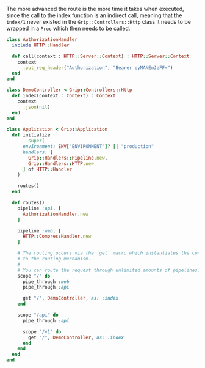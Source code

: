 The more advanced the route is the more time it takes when executed, since the call to the index function is an indirect call, meaning that the `index/1` never existed in the `Grip::Controllers::Http` class it needs to be wrapped in a `Proc` which then needs to be called.

```ruby
class AuthorizationHandler
  include HTTP::Handler

  def call(context : HTTP::Server::Context) : HTTP::Server::Context
    context
      .put_req_header("Authorization", "Bearer eyMANEmJeFF=")
  end
end

class DemoController < Grip::Controllers::Http
  def index(context : Context) : Context
    context
      .json(nil)
  end
end

class Application < Grip::Application
  def initialize
        super(
      environment: ENV["ENVIRONMENT"]? || "production"
      handlers: [
        Grip::Handlers::Pipeline.new,
        Grip::Handlers::HTTP.new
      ] of HTTP::Handler
    )

    routes()
  end

  def routes()
    pipeline :api, [
      AuthorizationHandler.new
    ]

    pipeline :web, [
      HTTP::CompressHandler.new
    ]

    # The routing occurs via the `get` macro which instantiates the controller class and assigns a route
    # to the routing mechanism.
    #
    # You can route the request through unlimited amounts of pipelines.
    scope "/" do
      pipe_through :web
      pipe_through :api

      get "/", DemoController, as: :index
    end

    scope "/api" do
      pipe_through :api

      scope "/v1" do
        get "/", DemoController, as: :index
      end
    end
  end
end
```
